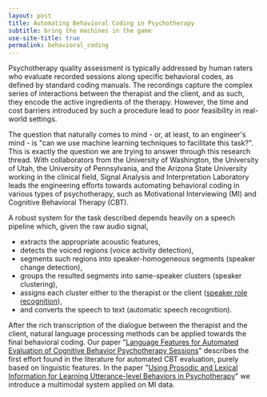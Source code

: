 ```yaml
---
layout: post
title: Automating Behavioral Coding in Psychotherapy
subtitle: bring the machines in the game
use-site-title: true
permalink: behavioral_coding
---
```


Psychotherapy quality assessment is typically addressed by human raters who evaluate recorded sessions along specific behavioral codes, as defined by standard coding manuals. The recordings capture the complex series of interactions between the therapist and the client, and as such, they encode the active ingredients of the therapy. However, the time and cost barriers introduced by such a procedure lead to poor feasibility in real-world settings.

The question that naturally comes to mind - or, at least, to an engineer's mind - is "can we use machine learning techniques to facilitate this task?". This is exactly the question we are trying to answer through this research thread. With collaborators from the University of Washington, the University of Utah, the University of Pennsylvania, and the Arizona State University working in the clinical field, Signal Analysis and Interpretation Laboratory leads the engineering efforts towards automating behavioral coding in various types of psychotherapy, such as Motivational Interviewing (MI) and Cognitive Behavioral Therapy (CBT).
<!-- "[A technology prototype system for rating therapist empathy from audio recordings in addiction counseling](http://doi.org/10.7717/peerj-cs.59)" -->

A robust system for the task described depends heavily on a speech pipeline which, given the raw audio signal, 
* extracts the appropriate acoustic features, 
* detects the voiced regions (voice activity detection), 
* segments such regions into speaker-homogeneous segments (speaker change detection), 
* groups the resulted segments into same-speaker clusters (speaker clustering), 
* assigns each cluster either to the therapist or the client ([speaker role recognition](https://nikosfl.github.io/srr)), 
* and converts the speech to text (automatic speech recognition).   
<!-- provide link with the kaldi pipeline -->

After the rich transcription of the dialogue between the therapist and the client, natural language processing methods can be applied towards the final behavioral coding. Our paper "[Language Features for Automated Evaluation of Cognitive Behavior Psychotherapy Sessions](http://dx.doi.org/10.21437/Interspeech.2018-1518)" describes the first effort found in the literature for automated CBT evaluation, purely based on linguistic features. In the paper "[Using Prosodic and Lexical Information for Learning Utterance-level Behaviors in Psychotherapy](http://dx.doi.org/10.21437/Interspeech.2018-2551)" we introduce a multimodal system applied on MI data.

<!-- last updated 2018-09-27 -->
